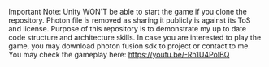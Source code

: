 Important Note: Unity WON'T be able to start the game if you clone the repository. Photon file is removed as sharing it publicly is against its ToS and license. 
Purpose of this repository is to demonstrate my up to date code structure and architecture skills. 
In case you are interested to play the game, you may download photon fusion sdk to project or contact to me.
You may check the gameplay here: https://youtu.be/-Rh1U4PolBQ
